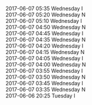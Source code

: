 2017-06-07 05:35 Wednesday  I  
2017-06-07 05:20 Wednesday  N  
2017-06-07 05:10 Wednesday  I  
2017-06-07 04:50 Wednesday  N  
2017-06-07 04:45 Wednesday  I  
2017-06-07 04:35 Wednesday  N  
2017-06-07 04:20 Wednesday  I  
2017-06-07 04:15 Wednesday  N  
2017-06-07 04:05 Wednesday  I  
2017-06-07 04:00 Wednesday  N  
2017-06-07 03:55 Wednesday  I  
2017-06-07 03:50 Wednesday  N  
2017-06-07 03:45 Wednesday  I  
2017-06-07 03:35 Wednesday  N  
2017-06-06 20:25 Tuesday  I  
